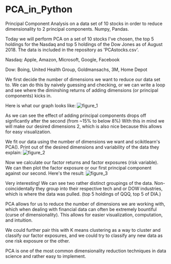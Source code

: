 # PCA_in_Python
Principal Component Analysis on a data set of 10 stocks in order to reduce dimensionality to 2 principal components.  Numpy, Pandas.

Today we will perform PCA on a set of 10 stocks I've chosen, the top 5 holdings for the Nasdaq 
and top 5 holdings of the Dow Jones as of August 2018.   The data is included in the repository as 'PCAstocks.csv'.

Nasdaq: Apple, Amazon, Microsoft, Google, Facebook

Dow: Boing, United Health Group, Goldmansachs, 3M, Home Depot

We first decide the number of dimensions we want to reduce our data set to.  We can do this by naively guessing and checking, 
or we can write a loop and see where the diminshing returns of adding dimensions (or principal components) kicks in.

Here is what our graph looks like:
![figure_1](https://user-images.githubusercontent.com/34739163/43812928-d49103fa-9a80-11e8-87db-4e0391e8e699.png)

As we can see the effect of adding principal components drops off signficantly after the second (from ~15% to below 8%)
With this in mind we will make our desired dimensions 2, which is also nice because this allows for easy visualization.

We fit our data using the number of dimensions we want and scikitlearn's PCA().
Print out of the desired dimensions and variability of the data they explain:
![figure_2](https://user-images.githubusercontent.com/34739163/43813586-8868327a-9a83-11e8-840e-c22ccf539889.png)

Now we calculate our factor returns and factor exposures (risk variable).   We can then plot the factor exposure or our first principal
component against our second.  Here's the result:
![figure_3](https://user-images.githubusercontent.com/34739163/43813588-89d92420-9a83-11e8-858a-79e9276ec2e6.png)

Very interesting!  We can see two rather distinct groupings of the data. Non-coincidentally they group into their respective 
tech and or DOW industries, which is where the data was pulled. (top 5 holdings of QQQ, top 5 of DIA.)

PCA allows for us to reduce the number of dimensions we are working with, which when dealing with financial data can often
be extremely bountiful (curse of dimensionality).   This allows for easier visualization, computation, and intuition.  

We could further pair this with K means clustering as a way to cluster and classify our factor exposures, 
and we could try to classify any new data as one risk exposure or the other. 

PCA is one of the most common dimensionality reduction techniques in data science and rather easy to implement.
